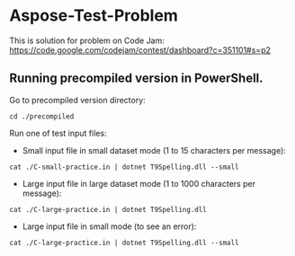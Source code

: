 # Aspose-Test-Problem

This is solution for problem on Code Jam:
https://code.google.com/codejam/contest/dashboard?c=351101#s=p2

## Running precompiled version in PowerShell.

Go to precompiled version directory:

`cd ./precompiled`

Run one of test input files:
- Small input file in small dataset mode (1 to 15 characters per message):

`cat ./C-small-practice.in | dotnet T9Spelling.dll --small`

- Large input file in large dataset mode (1 to 1000 characters per message):

`cat ./C-large-practice.in | dotnet T9Spelling.dll`

- Large input file in small mode (to see an error):

`cat ./C-large-practice.in | dotnet T9Spelling.dll --small`
